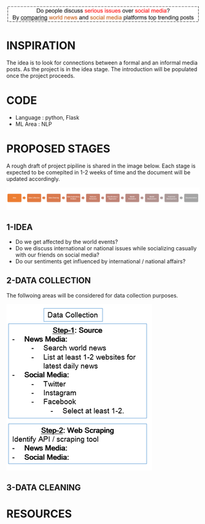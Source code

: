 ![title](images/title.PNG)

# INSPIRATION
The idea is to look for connections between a formal and an informal media posts. As the project is in the idea stage. The introduction will be populated once the project proceeds. 

# CODE
- Language : python, Flask
- ML Area  : NLP 

# PROPOSED STAGES
A rough draft of project pipiline is shared in the image below. Each stage is expected to be comeplted in 1-2 weeks of time and the document will be updated accordingly. 

![title](images/stages.PNG)

## 1-IDEA
- Do we get affected by the world events? 
- Do we discuss international or national issues while socializing casually with our friends on social media?
- Do our sentiments get influenced by international / national affairs?

## 2-DATA COLLECTION
The follwoing areas will be considered for data collection purposes. 

![title](images/data_collection.PNG)

## 3-DATA CLEANING



# RESOURCES

